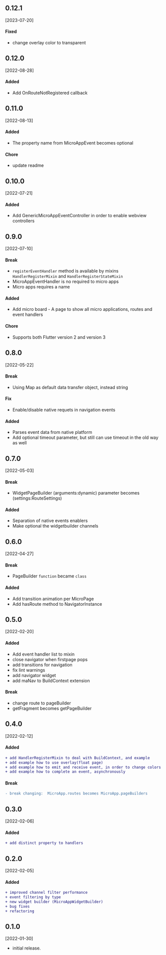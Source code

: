 ## 0.12.1
[2023-07-20]
#### Fixed
- change overlay color to transparent

## 0.12.0
[2022-08-28]
#### Added
- Add OnRouteNotRegistered callback

## 0.11.0
[2022-08-13]
#### Added
- The property name from MicroAppEvent becomes optional
#### Chore
- update readme

## 0.10.0
[2022-07-21]

#### Added
- Add GenericMicroAppEventController in order to enable webview controllers

## 0.9.0
[2022-07-10]

#### Break
- `registerEventHandler` method is available by mixins `HandlerRegisterMixin` and `HandlerRegisterStateMixin`
- MicroAppEventHandler is no required to micro apps
- Micro apps requires a name

#### Added
- Add micro board - A page to show all micro applications, routes and event handlers

#### Chore
- Supports both Flutter version 2 and version 3

## 0.8.0
[2022-05-22]

#### Break
- Using Map as default data transfer object, instead string

#### Fix
- Enable/disable native requets in navigation events

#### Added
- Parses event data from native platform
- Add optional timeout parameter, but still can use timeout in the old way as well

## 0.7.0
[2022-05-03]
#### Break
- WidgetPageBuilder (arguments:dynamic) parameter becomes (settings:RouteSettings)
#### Added
- Separation of native events enablers
- Make optional the widgetbuilder channels

## 0.6.0
[2022-04-27]
#### Break
- PageBuilder `function` became `class`
#### Added
- Add transition animation per MicroPage
- Add hasRoute method to NavigatorInstance


## 0.5.0
[2022-02-20]
#### Added
- Add event handler list to mixin
- close navigator when firstpage pops
- add transitions for navigation
- fix lint warnings
- add navigator widget
- add maNav to BuildContext extension
#### Break
- change route to pageBuilder
- getFragment becomes getPageBuilder


## 0.4.0
[2022-02-12]
#### Added
``` diff
+ add HandlerRegisterMixin to deal with BuildContext, and example
+ add example how to use overlay(float page)
+ add example how to emit and receive event, in order to change colors on other micro app component
+ add example how to complete an event, asynchronously
```

#### Break
```diff
- break changing:  MicroApp.routes becomes MicroApp.pageBuilders
```
  
## 0.3.0
[2022-02-06]
#### Added
```diff
+ add distinct property to handlers
```

## 0.2.0
[2022-02-05]
#### Added
```diff
+ improved channel filter performance
+ event filtering by type
+ new widget builder (MicroAppWidgetBuilder)
+ bug fixes
+ refactoring
```

## 0.1.0
[2022-01-30]
* initial release.


